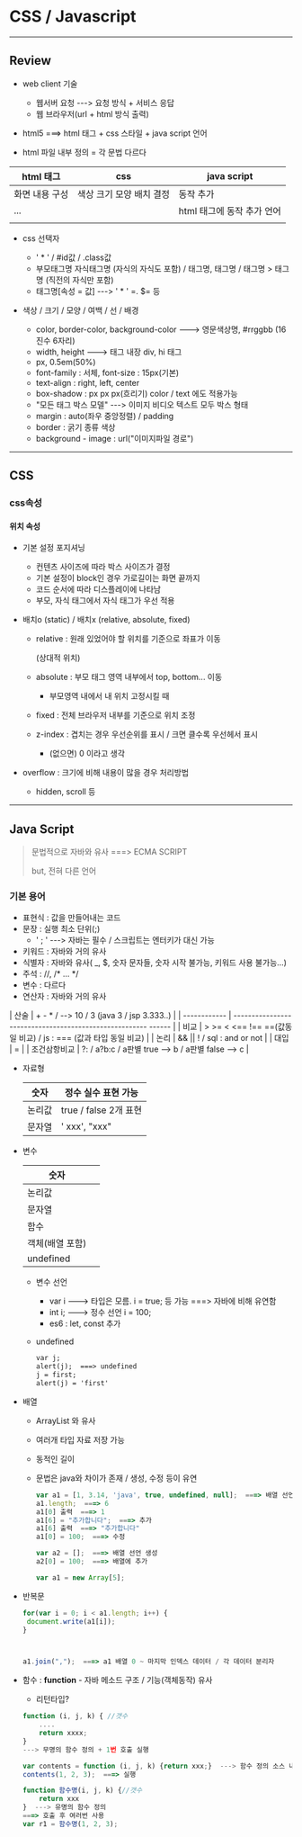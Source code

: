 # CSS / Javascript

---

## Review

- web client 기술

  - 웹서버 요청  ---> 요청 방식 + 서비스 응답
  - 웹 브라우저(url + html 방식 출력)

-  html5  ===> html 태그 + css 스타일 + java script 언어

  - html 파일 내부 정의 = 각 문법 다르다

  | html 태그          | css                             | java script                |
  | ------------------ | ------------------------------- | -------------------------- |
  | 화면 내용 구성     | 색상 크기 모양 배치 결정        | 동작 추가                  |
  | <body> ... </body> | <head> <style> </style> </head> | html 태그에 동작 추가 언어 |
  |                    | <link href = "a.css">           | <script> </script>         |

- css 선택자

  - ' * '  /  #id값  /  .class값
  - 부모태그명 자식태그명 (자식의 자식도 포함) /  태그명, 태그명  /  태그명 > 태그명 (직전의 자식만 포함)
  - 태그명[속성 = 값]  ---> ' * ' =. $= 등

- 색상 / 크기 / 모양 / 여백 / 선 / 배경

  - color, border-color,  background-color  ---> 영문색상명, #rrggbb (16진수 6자리)
  - width, height  ---> 태그 내장 div, hi 태그
  - px, 0.5em(50%)
  - font-family : 서체, font-size : 15px(기본)
  - text-align : right, left, center
  - box-shadow : px px px(흐리기) color / text 에도 적용가능
  - "모든 태그 박스 모델"  ---> 이미지 비디오 텍스트 모두 박스 형태
  - margin : auto(좌우 중앙정렬)  /  padding
  - border : 굵기 종류 색상
  - background - image : url("이미지파일 경로")



---



## CSS



### css속성

#### 위치 속성

- 기본 설정 포지셔닝

  - 컨텐츠 사이즈에 따라 박스 사이즈가 결정
  - 기본 설정이 block인 경우 가로길이는 화면 끝까지
  - 코드 순서에 따라 디스플레이에 나타남
  - 부모, 자식 태그에서 자식 태그가 우선 적용

- 배치o (static)  /  배치x (relative, absolute, fixed)

  - relative : 원래 있었어야 할 위치를 기준으로 좌표가 이동

    (상대적 위치)

  - absolute : 부모 태그 영역 내부에서 top, bottom... 이동

    - 부모영역 내에서 내 위치 고정시킬 때

  - fixed : 전체 브라우저 내부를 기준으로 위치 조정

  - z-index : 겹치는 경우 우선순위를 표시 / 크면 클수록 우선헤서 표시

    - (없으면) 0 이라고 생각

- overflow : 크기에 비해 내용이 많을 경우 처리방법

  - hidden, scroll 등





---



## Java Script

> 문법적으로 자바와 유사  ===> ECMA SCRIPT
>
> but, 전혀 다른 언어



### 기본 용어

- 표현식 : 값을 만들어내는 코드
- 문장 : 실행 최소 단위(;)
  - ' ; '  ---> 자바는 필수 / 스크립트는 엔터키가 대신 가능
- 키워드 : 자바와 거의 유사
- 식별자 : 자바와 유사( _, $, 숫자 문자들, 숫자 시작 불가능, 키워드 사용 불가능...)
- 주석 : //,  /* ... */
- 변수 : 다르다
- 연산자 : 자바와 거의 유사

 | 산술         | +  -  *  /  --> 10 / 3 (java 3 / jsp 3.333..)                |
 | ------------ | ------------------------------------------------------   ------ |
 | 비교         | >  >=  <  <==  !==  ==(값동일 비교)  /  js : === (값과 타입 동일 비교) |
 | 논리         | &&  \|\|  !  /  sql : and or not                             |
 | 대입         | =                                                            |
 | 조건삼항비교 | ?:  /  a?b:c  /  a판별 true  --> b  /  a판별 false  --> c    |

- 자료형

  | 숫자   | 정수 실수 표현 가능      |
  | ------ | ------------------------ |
  | 논리값 | true  /  false  2개 표현 |
  | 문자열 | ' xxx', "xxx"            |

- 변수

  | 숫자            |      |
  | --------------- | ---- |
  | 논리값          |      |
  | 문자열          |      |
  | 함수            |      |
  | 객체(배열 포함) |      |
  | undefined       |      |

  - 변수 선언

    - var i  ---> 타입은 모름. i = true; 등 가능  ===> 자바에 비해 유연함
    - int i;  ---> 정수 선언 i = 100;
    - es6 : let, const 추가

  - undefined

    ```jsp
    var j;
    alert(j);  ===> undefined
    j = first;
    alert(j) = 'first'
    ```


- 배열

  - ArrayList 와 유사

  - 여러개 타입 자료 저장 가능

  - 동적인 길이

  - 문법은 java와 차이가 존재 / 생성, 수정 등이 유연

    ```js
    var a1 = [1, 3.14, 'java', true, undefined, null];  ===> 배열 선언 생성 초기화
    a1.length;  ===> 6
    a1[0] 출력  ===> 1
    a1[6] = "추가합니다";  ===> 추가
    a1[6] 출력  ===> "추가합니다"
    a1[0] = 100;  ===> 수정
    
    var a2 = [];  ===> 배열 선언 생성
    a2[0] = 100;  ===> 배열에 추가
    
    var a1 = new Array[5];
    ```

- 반복문

  ```js
  for(var i = 0; i < a1.length; i++) {
   document.write(a1[i]);
  }
  
  
  
  a1.join(",");  ===> a1 배열 0 ~ 마지막 인덱스 데이터 / 각 데이터 분리자
  ```

  

- 함수 : **function** - 자바 메소드 구조 / 기능(객체동작) 유사

  - 리턴타입?

  ```js
  function (i, j, k) { //갯수
      ....
      return xxxx;
  }
  ---> 무명의 함수 정의 + 1번 호출 실행
  
  var contents = function (i, j, k) {return xxx;}  ---> 함수 정의 소스 내용/ 함수를 변수로
  contents(1, 2, 3);  ===> 실행
  ```

  ```js
  function 함수명(i, j, k) {//갯수
      return xxx
  }  ---> 유명의 함수 정의
  ===> 호출 후 여러번 사용
  var r1 = 함수명(1, 2, 3);
  ```

  
